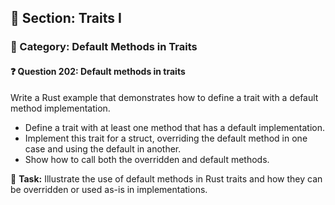 ## 📘 Section: Traits I  
### 🔹 Category: Default Methods in Traits  
#### ❓ Question 202: Default methods in traits

Write a Rust example that demonstrates how to define a trait with a default method implementation.

- Define a trait with at least one method that has a default implementation.
- Implement this trait for a struct, overriding the default method in one case and using the default in another.
- Show how to call both the overridden and default methods.

🔧 **Task:** Illustrate the use of default methods in Rust traits and how they can be overridden or used as-is in implementations.
